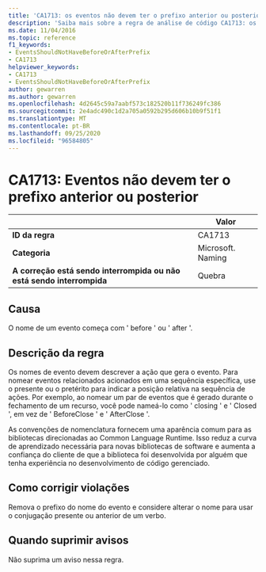 ```yaml
---
title: 'CA1713: os eventos não devem ter o prefixo anterior ou posterior (análise de código)'
description: 'Saiba mais sobre a regra de análise de código CA1713: os eventos não devem ter o prefixo anterior ou posterior'
ms.date: 11/04/2016
ms.topic: reference
f1_keywords:
- EventsShouldNotHaveBeforeOrAfterPrefix
- CA1713
helpviewer_keywords:
- CA1713
- EventsShouldNotHaveBeforeOrAfterPrefix
author: gewarren
ms.author: gewarren
ms.openlocfilehash: 4d2645c59a7aabf573c182520b11f736249fc386
ms.sourcegitcommit: 2e4adc490c1d2a705a0592b295d606b10b9f51f1
ms.translationtype: MT
ms.contentlocale: pt-BR
ms.lasthandoff: 09/25/2020
ms.locfileid: "96584805"
---
```

# <a name="ca1713-events-should-not-have-before-or-after-prefix"></a>CA1713: Eventos não devem ter o prefixo anterior ou posterior

| | Valor |
|-|-|
| **ID da regra** |CA1713|
| **Categoria** |Microsoft. Naming|
| **A correção está sendo interrompida ou não está sendo interrompida** |Quebra|

## <a name="cause"></a>Causa

O nome de um evento começa com ' before ' ou ' after '.

## <a name="rule-description"></a>Descrição da regra

Os nomes de evento devem descrever a ação que gera o evento. Para nomear eventos relacionados acionados em uma sequência específica, use o presente ou o pretérito para indicar a posição relativa na sequência de ações. Por exemplo, ao nomear um par de eventos que é gerado durante o fechamento de um recurso, você pode nameá-lo como ' closing ' e ' Closed ', em vez de ' BeforeClose ' e ' AfterClose '.

As convenções de nomenclatura fornecem uma aparência comum para as bibliotecas direcionadas ao Common Language Runtime. Isso reduz a curva de aprendizado necessária para novas bibliotecas de software e aumenta a confiança do cliente de que a biblioteca foi desenvolvida por alguém que tenha experiência no desenvolvimento de código gerenciado.

## <a name="how-to-fix-violations"></a>Como corrigir violações

Remova o prefixo do nome do evento e considere alterar o nome para usar o conjugação presente ou anterior de um verbo.

## <a name="when-to-suppress-warnings"></a>Quando suprimir avisos

Não suprima um aviso nessa regra.
